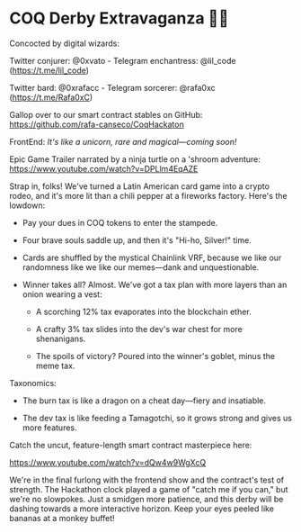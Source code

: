 # COQ Derby Extravaganza 🐎💨

Concocted by digital wizards:

Twitter conjurer: @0xvato - Telegram enchantress: @lil_code (https://t.me/lil_code)

Twitter bard: @0xrafacc - Telegram sorcerer: @rafa0xc (https://t.me/Rafa0xC)

Gallop over to our smart contract stables on GitHub: https://github.com/rafa-canseco/CoqHackaton

FrontEnd: *It's like a unicorn, rare and magical—coming soon!*

Epic Game Trailer narrated by a ninja turtle on a 'shroom adventure: https://www.youtube.com/watch?v=DPLlm4EqAZE

Strap in, folks! We've turned a Latin American card game into a crypto rodeo, and it's more lit than a chili pepper at a fireworks factory. Here's the lowdown:

- Pay your dues in COQ tokens to enter the stampede.

- Four brave souls saddle up, and then it's "Hi-ho, Silver!" time.

- Cards are shuffled by the mystical Chainlink VRF, because we like our randomness like we like our memes—dank and unquestionable.

- Winner takes all? Almost. We've got a tax plan with more layers than an onion wearing a vest:

  - A scorching 12% tax evaporates into the blockchain ether.

  - A crafty 3% tax slides into the dev's war chest for more shenanigans.

  - The spoils of victory? Poured into the winner's goblet, minus the meme tax.

Taxonomics:

- The burn tax is like a dragon on a cheat day—fiery and insatiable.

- The dev tax is like feeding a Tamagotchi, so it grows strong and gives us more features.

Catch the uncut, feature-length smart contract masterpiece here: 

https://www.youtube.com/watch?v=dQw4w9WgXcQ

We're in the final furlong with the frontend show and the contract's test of strength. The Hackathon clock played a game of "catch me if you can," but we're no slowpokes. Just a smidgen more patience, and this derby will be dashing towards a more interactive horizon. Keep your eyes peeled like bananas at a monkey buffet!
